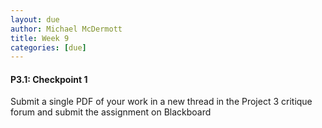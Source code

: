 ```yaml
---
layout: due
author: Michael McDermott
title: Week 9
categories: [due]
---
```

#### P3.1: Checkpoint 1
Submit a single PDF of your work in a new thread in the Project 3 critique forum and submit the assignment on Blackboard
